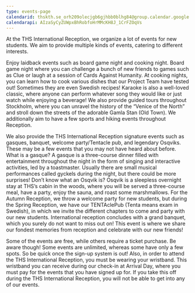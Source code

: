 ```yaml
---
type: events-page
calendarid: thskth.se_orh209olecjgb6gjhbb0blhg84@group.calendar.google.com
calendarapi: AIzaSyCyZUWpxBhRobfoHrMMcKH8J_1CrFZOqVs
---
```

At the THS International Reception, we organize a lot of events for new students. We aim to provide multiple kinds of events, catering to different interests. 

Enjoy laidback events such as board game night and cooking night. Board game night where you can challenge a bunch of new friends to games such as Clue or laugh at a session of Cards Against Humanity. At cooking nights, you can learn how to cook various dishes that our Project Team have tested out! Sometimes they are even Swedish recipes! Karaoke is also a well-loved classic, where anyone can perform whatever song they would like or just watch while enjoying a beverage! We also provide guided tours throughout Stockholm, where you can unravel the history of the “Venice of the North” and stroll down the streets of the adorable Gamla Stan (Old Town). We additionally aim to have a few sports and hiking events throughout Reception. 

 We also provide the THS International Reception signature events such as gasques, banquet, welcome party/Tentacle pub, and legendary Osqviks. These may be a few events that you may not have heard about before. What is a gasque? A gasque is a three-course dinner filled with entertainment throughout the night in the form of singing and interactive activities, led by a toastmaster. Usually there are small musical performances called gyckels during the night, but there could be more surprises! Don’t know what an Osqvik is? Osqvik is a sleepless overnight stay at THS’s cabin in the woods, where you will be served a three-course meal, have a party, enjoy the sauna, and roast some marshmallows. For the Autumn Reception, we throw a welcome party for new students, but during the Spring Reception, we have our TENTAclePub (Tenta means exam in Swedish), in which we invite the different chapters to come and party with our new students. International reception concludes with a grand banquet, which you surely do not want to miss out on! This event is where we share our fondest memories from reception and celebrate with our new friends!

Some of the events are free, while others require a ticket purchase. Be aware though! Some events are unlimited, whereas some have only a few spots. So be quick once the sign-up system is out! Also, in order to attend the THS International Reception, you must be wearing your wristband. This wristband you can receive during our check-in at Arrival Day, where you must pay for the events that you have signed up for. If you take this off during the THS International Reception, you will not be able to get into any of our events.
